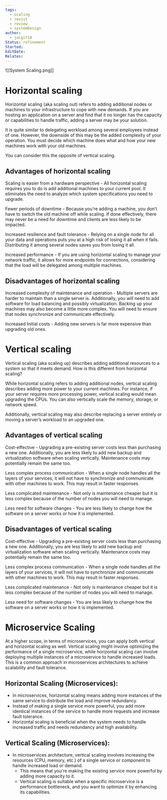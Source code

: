 ```yaml
---
tags:
  - scaling
  - revist
  - review
  - systemDesign
author:
  - jacgit18
Status: refinement
Started: 
EditDate: 
Relates:
---
```

![[System Scaling.png]]
# Horizontal scaling  

Horizontal scaling (aka scaling out) refers to adding additional nodes or machines to your infrastructure to cope with new demands. If you are hosting an application on a server and find that it no longer has the capacity or capabilities to handle traffic, adding a server may be your solution. 

It is quite similar to delegating workload among several employees instead of one. However, the downside of this may be the added complexity of your operation. You must decide which machine does what and how your new machines work with your old machines.  

You can consider this the opposite of vertical scaling. 

## Advantages of horizontal scaling 

Scaling is easier from a hardware perspective - All horizontal scaling requires you to do is add additional machines to your current pool. It eliminates the need to analyze which system specifications you need to upgrade. 

Fewer periods of downtime - Because you’re adding a machine, you don’t have to switch the old machine off while scaling. If done effectively, there may never be a need for downtime and clients are less likely to be impacted. 

Increased resilience and fault tolerance - Relying on a single node for all your data and operations puts you at a high risk of losing it all when it fails. Distributing it among several nodes saves you from losing it all.  

Increased performance - If you are using horizontal scaling to manage your network traffic, it allows for more endpoints for connections, considering that the load will be delegated among multiple machines.    

## Disadvantages of horizontal scaling 

Increased complexity of maintenance and operation - Multiple servers are harder to maintain than a single server is. Additionally, you will need to add software for load balancing and possibly virtualization. Backing up your machines may also become a little more complex. You will need to ensure that nodes synchronize and communicate effectively.  

Increased Initial costs - Adding new servers is far more expensive than upgrading old ones.    

# Vertical scaling  

Vertical scaling (aka scaling up) describes adding additional resources to a system so that it meets demand. How is this different from horizontal scaling?  

While horizontal scaling refers to adding additional nodes, vertical scaling describes adding more power to your current machines. For instance, if your server requires more processing power, vertical scaling would mean upgrading the CPUs. You can also vertically scale the memory, storage, or network speed. 

Additionally, vertical scaling may also describe replacing a server entirely or moving a server’s workload to an upgraded one.  

## Advantages of vertical scaling 

Cost-effective - Upgrading a pre-existing server costs less than purchasing a new one. Additionally, you are less likely to add new backup and virtualization software when scaling vertically. Maintenance costs may potentially remain the same too. 

Less complex process communication - When a single node handles all the layers of your services, it will not have to synchronize and communicate with other machines to work. This may result in faster responses. 

Less complicated maintenance - Not only is maintenance cheaper but it is less complex because of the number of nodes you will need to manage.  

Less need for software changes - You are less likely to change how the software on a server works or how it is implemented.          

## Disadvantages of vertical scaling 

Cost-effective - Upgrading a pre-existing server costs less than purchasing a new one. Additionally, you are less likely to add new backup and virtualization software when scaling vertically. Maintenance costs may potentially remain the same too. 

Less complex process communication - When a single node handles all the layers of your services, it will not have to synchronize and communicate with other machines to work. This may result in faster responses. 

Less complicated maintenance - Not only is maintenance cheaper but it is less complex because of the number of nodes you will need to manage.  

Less need for software changes - You are less likely to change how the software on a server works or how it is implemented.



# Microservice Scaling
At a higher scope, in terms of microservices, you can apply both vertical and horizontal scaling as well. Vertical scaling might involve optimizing the performance of a single microservice, while horizontal scaling can involve deploying multiple instances of a microservice to handle increased loads. This is a common approach in microservices architectures to achieve scalability and fault tolerance.


## Horizontal Scaling (Microservices):
   - In microservices, horizontal scaling means adding more instances of the same service to distribute the load and improve redundancy.
   - Instead of making a single service more powerful, you add more identical instances of the service to handle more requests and increase fault tolerance.
   - Horizontal scaling is beneficial when the system needs to handle increased traffic and needs redundancy and high availability.


## Vertical Scaling (Microservices):
- In microservices architecture, vertical scaling involves increasing the resources (CPU, memory, etc.) of a single service or component to handle increased load or demand.
   - This means that you're making the existing service more powerful by adding more capacity to it.
   - Vertical scaling is suitable when a specific microservice is a performance bottleneck, and you want to optimize it by enhancing its capabilities.

